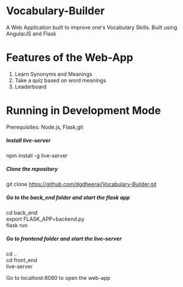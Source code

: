 # Vocabulary-Builder
A Web Application built to improve one's Vocabulary Skills.
Built using AngularJS and Flask

# Features of the Web-App
1. Learn Synonyms and Meanings
2. Take a quiz based on word meanings
3. Leaderboard

# Running in Development Mode

Prerequisites: Node.js, Flask,git 

##### Install live-server<br>
npm install -g live-server

##### Clone the repository<br>
git clone https://github.com/dgdheeraj/Vocabulary-Builder.git

##### Go to the back_end folder and start the flask app <br>
cd back_end<br>
export FLASK_APP=backend.py<br>
flask run<br>

##### Go to frontend folder and start the live-server<br>
cd ..<br>
cd front_end<br>
live-server<br>

Go to localhost:8080 to open the web-app
